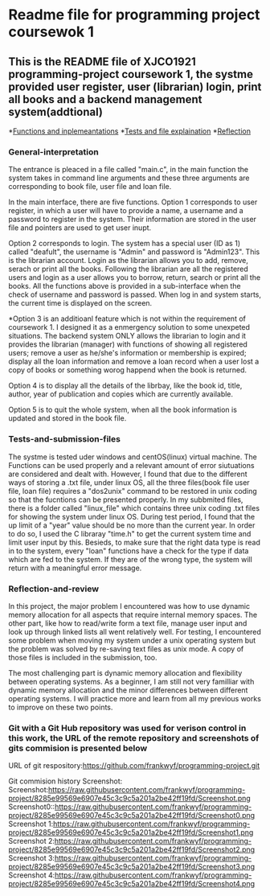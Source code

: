 # Readme file for programming project coursewok 1

## This is the README file of XJCO1921 programming-project coursework 1, the systme provided user register, user (librarian) login, print all books and a backend management system(addtional)
*[Functions and inplemeantations](#General-interpretation)
*[Tests and file explaination](#Tests-and-submission-files)
*[Reflection](#Reflection-and-review)

### General-interpretation
The entrance is pleaced in a file called "main.c", in the main function the system takes in command line arguments and these three arguments are corresponding to book file, user file and loan file.

In the main interface, there are five functions. 
Option 1 corresponds to user register, in which a user will have to provide a name, a username and a password to register in the system. Their information are stored in the user file and pointers are used to get user inupt.

Option 2 corresponds to login. The system has a special user (ID as 1) called "deafult", the username is "Admin" and password is "Admin123". This is the librarian account. Login as the librarian allows you to add, remove, serach or print all the books. Following the librarian are all the registered users and login as a user allows you to borrow, return, search or print all the books. All the functions above is provided in a sub-interface when the check of username and password is passed.
When log in and system starts, the current time is displayed on the screen.

*Option 3 is an additioanl feature which is not within the requirement of coursework 1. I designed it as a enmergency solution to some unexpeted situations. The backend system ONLY allows the librarian to login and it provides the librarian (manager) with functions of showing all registered users; remove a user as he/she's information or membership is expired; display all the loan information and remove a loan record when a user lost a copy of books or something worog happend when the book is returned.

Option 4 is to display all the details of the librbay, like the book id, title, author, year of publication and copies which are currently available.

Option 5 is to quit the whole system, when all the book information is updated and stored in the book file.


### Tests-and-submission-files
The systme is tested uder windows and centOS(linux) virtual machine. The Functions can be used properly and a relevant amount of error siutuations are considered and dealt with. However, I found that due to the different ways of storing a .txt file, under linux OS, all the three files(book file user file, loan file) requires a "dos2unix" command to be restored in unix coding so that the fucntions can be presented properly. In my subbmited files, there is a folder called "linux_file" which contains three unix coding .txt files for showing the system under linux OS.
During test period, I found that the up limit of a "year" value should be no more than the current year. In order to do so, I used the C libraray "time.h" to get the current system time and limit user input by this.
Besieds, to make sure that the right data type is read in to the system, every "loan" functions have a check for the type if data which are fed to the system. If they are of the wrong type, the system will return with a meaningful error message.

### Reflection-and-review
In this project, the major problem I encountered was how to use dynamic memory allocation for all aspects that require internal memory spaces. The other part, like how to read/write form a text file, manage user input and look up through linked lists all went relatively well. For testing, I encountered some problem when moving my system under a unix operating system but the problem was solved by re-saving text files as unix mode. A copy of those files is included in the submission, too.

The most challenging part is dynamic memory allocation and flexibility between operating systems. As a beginner, I am still not very familliar with dynamic memory allocation and the minor differences between different operating systems. I will practice more and learn from all my previous works to improve on these two points.

### Git with a Git Hub repository was used for verison control in this work, the URL of the remote repository and screenshots of gits commision is presented below 
URL of git respository:https://github.com/frankwyf/programming-project.git

Git commision history Screenshot:
Screenshot:https://raw.githubusercontent.com/frankwyf/programming-project/8285e99569e6907e45c3c9c5a201a2be42ff19fd/Screenshot.png
Screenshot0::https://raw.githubusercontent.com/frankwyf/programming-project/8285e99569e6907e45c3c9c5a201a2be42ff19fd/Screenshot0.png
Screenshot 1:https://raw.githubusercontent.com/frankwyf/programming-project/8285e99569e6907e45c3c9c5a201a2be42ff19fd/Screenshot1.png
Screenshot 2:https://raw.githubusercontent.com/frankwyf/programming-project/8285e99569e6907e45c3c9c5a201a2be42ff19fd/Screenshot2.png 
Screenshot 3:https://raw.githubusercontent.com/frankwyf/programming-project/8285e99569e6907e45c3c9c5a201a2be42ff19fd/Screenshot3.png 
Screenshot 4:https://raw.githubusercontent.com/frankwyf/programming-project/8285e99569e6907e45c3c9c5a201a2be42ff19fd/Screenshot4.png 
